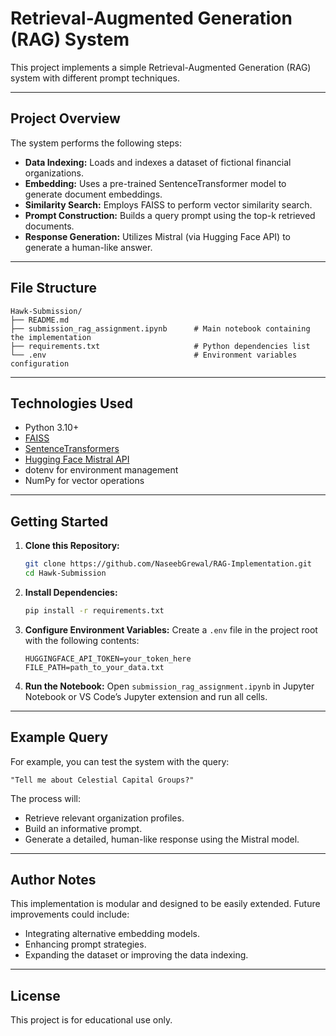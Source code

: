 # Retrieval-Augmented Generation (RAG) System

This project implements a simple Retrieval-Augmented Generation (RAG) system with different prompt techniques.

---

## Project Overview

The system performs the following steps:
- **Data Indexing:** Loads and indexes a dataset of fictional financial organizations.
- **Embedding:** Uses a pre-trained SentenceTransformer model to generate document embeddings.
- **Similarity Search:** Employs FAISS to perform vector similarity search.
- **Prompt Construction:** Builds a query prompt using the top-k retrieved documents.
- **Response Generation:** Utilizes Mistral (via Hugging Face API) to generate a human-like answer.

---

## File Structure

```
Hawk-Submission/
├── README.md
├── submission_rag_assignment.ipynb      # Main notebook containing the implementation
├── requirements.txt                     # Python dependencies list
└── .env                                 # Environment variables configuration
```

---

## Technologies Used

- Python 3.10+
- [FAISS](https://github.com/facebookresearch/faiss)
- [SentenceTransformers](https://www.sbert.net/)
- [Hugging Face Mistral API](https://huggingface.co/inference-api)
- dotenv for environment management
- NumPy for vector operations

---

## Getting Started

1. **Clone this Repository:**
    ```bash
    git clone https://github.com/NaseebGrewal/RAG-Implementation.git
    cd Hawk-Submission
    ```

2. **Install Dependencies:**
    ```bash
    pip install -r requirements.txt
    ```

3. **Configure Environment Variables:**
   Create a `.env` file in the project root with the following contents:
    ```
    HUGGINGFACE_API_TOKEN=your_token_here
    FILE_PATH=path_to_your_data.txt
    ```

4. **Run the Notebook:**
   Open `submission_rag_assignment.ipynb` in Jupyter Notebook or VS Code’s Jupyter extension and run all cells.

---

## Example Query

For example, you can test the system with the query:
```
"Tell me about Celestial Capital Groups?"
```

The process will:
- Retrieve relevant organization profiles.
- Build an informative prompt.
- Generate a detailed, human-like response using the Mistral model.

---

## Author Notes

This implementation is modular and designed to be easily extended. Future improvements could include:
- Integrating alternative embedding models.
- Enhancing prompt strategies.
- Expanding the dataset or improving the data indexing.

---

## License

This project is for educational use only.
